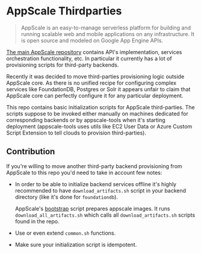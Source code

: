 # AppScale Thirdparties

> AppScale is an easy-to-manage 
serverless platform for building and running scalable web
and mobile applications on any infrastructure.
It is open source and modeled on Google App Engine APIs.

[The main AppScale repository](https://github.com/AppScale/appscale)
contains API's implementation, services orchestration functionality, etc.
In particular it currently has a lot of provisioning scripts for
third-party backends.

Recently it was decided to move third-parties provisioning logic
outside AppScale core. As there is no unified recipe for configuring
complex services like FoundationDB, Postgres or Solr it appears
unfair to claim that AppScale core can perfectly configure it
for any particular deployment.

This repo contains basic initialization scripts for 
AppScale third-parties. The scripts suppose to be invoked either
manually on machines dedicated for corresponding backends or by
appscale-tools when it's starting deployment (appscale-tools uses
utils like EC2 User Data or Azure Custom Script Extension to
tell clouds to provision third-parties).

## Contribution

If you're willing to move another third-party backend provisioning
from AppScale to this repo you'd need to take in account few notes:

 - In order to be able to initialize backend services offline it's highly
   recommended to have `download_artifacts.sh` script in your backend directory
   (like it's done for `foundationdb`).
   
   AppScale's [bootstrap](http://bootstrap.appscale.com) script prepares
   appscale images. It runs `download_all_artifacts.sh` which
   calls all `download_artifacts.sh` scripts found in the repo.
  
 - Use or even extend `common.sh` functions.
 
 - Make sure your initialization script is idempotent.
 

 